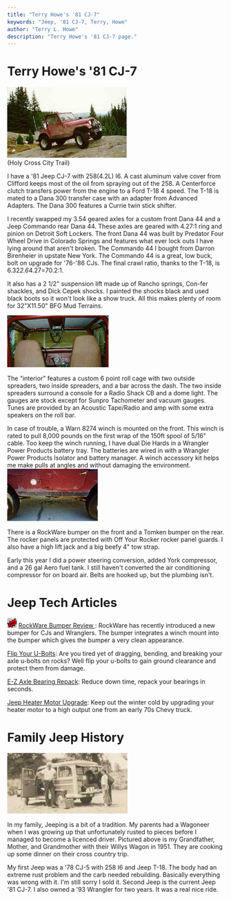 ```yaml
---
title: "Terry Howe's '81 CJ-7"
keywords: "Jeep, '81 CJ-7, Terry, Howe"
author: "Terry L. Howe"
description: "Terry Howe's '81 CJ-7 page."
---
```

# Terry Howe's '81 CJ-7

!['81 CJ-7](/img/terry/trail/hc1.jpg)   
(Holy Cross City Trail) 

I have a '81 Jeep CJ-7 with 258(4.2L) I6. A cast aluminum valve cover from Clifford keeps most of the oil from spraying out of the 258. A Centerforce clutch transfers power from the engine to a Ford T-18 4 speed. The T-18 is mated to a Dana 300 transfer case with an adapter from Advanced Adapters. The Dana 300 features a Currie twin stick shifter. 

I recently swapped my 3.54 geared axles for a custom front Dana 44 and a Jeep Commando rear Dana 44. These axles are geared with 4.27:1 ring and pinion on Detroit Soft Lockers. The front Dana 44 was built by Predator Four Wheel Drive in Colorado Springs and features what ever lock outs I have lying around that aren't broken. The Commando 44 I bought from Darron Birenheier in upstate New York. The Commando 44 is a great, low buck, bolt on upgrade for '76-'86 CJs. The final crawl ratio, thanks to the T-18, is 6.32*2.6*4.27=70.2:1. 

It also has a 2 1/2" suspension lift made up of Rancho springs, Con-fer shackles, and Dick Cepek shocks. I painted the shocks black and used black boots so it won't look like a show truck. All this makes plenty of room for 32"X11.50" BFG Mud Terrains. 

![Jeep Interior](/img/terry/cj7/interior.jpg)

The "interior" features a custom 6 point roll cage with two outside spreaders, two inside spreaders, and a bar across the dash. The two inside spreaders surround a console for a Radio Shack CB and a dome light. The gauges are stock except for Sunpro Tachometer and vacuum gauges. Tunes are provided by an Acoustic Tape/Radio and amp with some extra speakers on the roll bar. 

In case of trouble, a Warn 8274 winch is mounted on the front. This winch is rated to pull 8,000 pounds on the first wrap of the 150ft spool of 5/16" cable. Too keep the winch running, I have dual Die Hards in a Wrangler Power Products battery tray. The batteries are wired in with a Wrangler Power Products Isolator and battery manager. A winch accessory kit helps me make pulls at angles and without damaging the environment. [![Jeep Mom](/img/terry/cj7/rocker_.jpg)](/img/terry/cj7/rocker.jpg) 

There is a RockWare bumper on the front and a Tomken bumper on the rear. The rocker panels are protected with Off Your Rocker rocker panel guards. I also have a high lift jack and a big beefy 4" tow strap. 

Early this year I did a power steering conversion, added York compressor, and a 26 gal Aero fuel tank. I still haven't converted the air conditioning compressor for on board air. Belts are hooked up, but the plumbing isn't. 

# Jeep Tech Articles

![new](/img/terry/new.gif) [ RockWare Bumper Review ](/body/rockware.html): RockWare has recently introduced a new bumper for CJs and Wranglers. The bumper integrates a winch mount into the bumper which gives the bumper a very clean appearance.

[Flip Your U-Bolts](/suspension/ubolt.html): Are you tired yet of dragging, bending, and breaking your axle u-bolts on rocks? Well flip your u-bolts to gain ground clearance and protect them from damage.

[E-Z Axle Bearing Repack](/axle/upgrades/zerk.html): Reduce down time, repack your bearings in seconds.

[Jeep Heater Motor Upgrade](/body/heater.html): Keep out the winter cold by upgrading your heater motor to a high output one from an early 70s Chevy truck.

# Family Jeep History

![Jeep Mom](/img/terry/cj7/jeepmom.jpg)

In my family, Jeeping is a bit of a tradition. My parents had a Wagoneer when I was growing up that unfortunately rusted to pieces before I managed to become a licenced driver. Pictured above is my Grandfather, Mother, and Grandmother with their Willys Wagon in 1951. They are cooking up some dinner on their cross country trip. 

My first Jeep was a '78 CJ-5 with 258 I6 and Jeep T-18. The body had an extreme rust problem and the carb needed rebuilding. Basically everything was wrong with it. I'm still sorry I sold it. Second Jeep is the current Jeep '81 CJ-7. I also owned a '93 Wrangler for two years. It was a real nice ride.